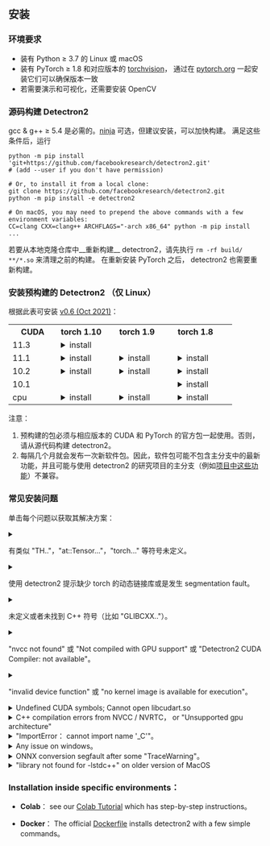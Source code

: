 ## 安装

### 环境要求
- 装有 Python ≥ 3.7 的 Linux 或 macOS
- 装有 PyTorch ≥ 1.8 和对应版本的 [torchvision](https://github.com/pytorch/vision/)，
  通过在 [pytorch.org](https://pytorch.org) 一起安装它们可以确保版本一致
- 若需要演示和可视化，还需要安装 OpenCV


### 源码构建 Detectron2

gcc & g++ ≥ 5.4 是必需的。[ninja](https://ninja-build.org/) 可选，但建议安装，可以加快构建。
满足这些条件后，运行
```shell
python -m pip install 'git+https://github.com/facebookresearch/detectron2.git'
# (add --user if you don't have permission)

# Or, to install it from a local clone:
git clone https://github.com/facebookresearch/detectron2.git
python -m pip install -e detectron2

# On macOS, you may need to prepend the above commands with a few environment variables:
CC=clang CXX=clang++ ARCHFLAGS="-arch x86_64" python -m pip install ...
```

若要从本地克隆仓库中__重新构建__ detectron2，请先执行 `rm -rf build/ **/*.so` 来清理之前的构建。
在重新安装 PyTorch 之后， detectron2 也需要重新构建。

### 安装预构建的 Detectron2 （仅 Linux）

根据此表可安装 [v0.6 (Oct 2021)](https://github.com/facebookresearch/detectron2/releases)：

<table class="docutils"><tbody><th width="80"> CUDA </th><th valign="bottom" align="left" width="100">torch 1.10</th><th valign="bottom" align="left" width="100">torch 1.9</th><th valign="bottom" align="left" width="100">torch 1.8</th> <tr><td align="left">11.3</td><td align="left"><details><summary> install </summary><pre><code>python -m pip install detectron2 -f \
  https://dl.fbaipublicfiles.com/detectron2/wheels/cu113/torch1.10/index.html
</code></pre> </details> </td> <td align="left"> </td> <td align="left"> </td> </tr> <tr><td align="left">11.1</td><td align="left"><details><summary> install </summary><pre><code>python -m pip install detectron2 -f \
  https://dl.fbaipublicfiles.com/detectron2/wheels/cu111/torch1.10/index.html
</code></pre> </details> </td> <td align="left"><details><summary> install </summary><pre><code>python -m pip install detectron2 -f \
  https://dl.fbaipublicfiles.com/detectron2/wheels/cu111/torch1.9/index.html
</code></pre> </details> </td> <td align="left"><details><summary> install </summary><pre><code>python -m pip install detectron2 -f \
  https://dl.fbaipublicfiles.com/detectron2/wheels/cu111/torch1.8/index.html
</code></pre> </details> </td> </tr> <tr><td align="left">10.2</td><td align="left"><details><summary> install </summary><pre><code>python -m pip install detectron2 -f \
  https://dl.fbaipublicfiles.com/detectron2/wheels/cu102/torch1.10/index.html
</code></pre> </details> </td> <td align="left"><details><summary> install </summary><pre><code>python -m pip install detectron2 -f \
  https://dl.fbaipublicfiles.com/detectron2/wheels/cu102/torch1.9/index.html
</code></pre> </details> </td> <td align="left"><details><summary> install </summary><pre><code>python -m pip install detectron2 -f \
  https://dl.fbaipublicfiles.com/detectron2/wheels/cu102/torch1.8/index.html
</code></pre> </details> </td> </tr> <tr><td align="left">10.1</td><td align="left"> </td> <td align="left"> </td> <td align="left"><details><summary> install </summary><pre><code>python -m pip install detectron2 -f \
  https://dl.fbaipublicfiles.com/detectron2/wheels/cu101/torch1.8/index.html
</code></pre> </details> </td> </tr> <tr><td align="left">cpu</td><td align="left"><details><summary> install </summary><pre><code>python -m pip install detectron2 -f \
  https://dl.fbaipublicfiles.com/detectron2/wheels/cpu/torch1.10/index.html
</code></pre> </details> </td> <td align="left"><details><summary> install </summary><pre><code>python -m pip install detectron2 -f \
  https://dl.fbaipublicfiles.com/detectron2/wheels/cpu/torch1.9/index.html
</code></pre> </details> </td> <td align="left"><details><summary> install </summary><pre><code>python -m pip install detectron2 -f \
  https://dl.fbaipublicfiles.com/detectron2/wheels/cpu/torch1.8/index.html
</code></pre> </details> </td> </tr></tbody></table>


注意：
1. 预构建的包必须与相应版本的 CUDA 和 PyTorch 的官方包一起使用。否则，请从源代码构建 detectron2。
2. 每隔几个月就会发布一次新软件包。因此，软件包可能不包含主分支中的最新功能，并且可能与使用 detectron2 的研究项目的主分支（例如[项目中这些功能](projects)）不兼容。

### 常见安装问题

单击每个问题以获取其解决方案：

<details>
<summary>

有类似 "TH.."，"at::Tensor..."，"torch..." 等符号未定义。

</summary>
<br/>

这类问题通常是因为 detectron2 或 torchvision 与正在运行的 PyTorch 版本不匹配导致的。

若是预构建的 torchvision 报错，请卸载 torchvision 和 pytorch，并根据 [pytorch.org](http://pytorch.org) 来重新安装它们，以确保两者版本匹配.

若是预构建的 detectron2 报错，请检查 [release notes](https://github.com/facebookresearch/detectron2/releases)，卸载当前 detectron2 并重新安装正确的和 pytorch 版本匹配的预构建 detectron2。

若是手动构建的 detectron2 或 torchvision 报错，请删除手动构建文件（`build/`，`**/*.so`）并重新构建，以便可以获取您当前环境中存在的 pytorch 版本。

若上述方案均无法解决问题，请提供可以复现问题的环境（比如 dockerfile）。

</details>

<details>
<summary>

使用 detectron2 提示缺少 torch 的动态链接库或是发生 segmentation fault。

</summary>
<br/>

这类问题通常时因为 detectron2 或 torchvision 和当前正在运行的 PyTorch 版本不匹配导致的。解决方法参见上一个问题。

</details>

<details>
<summary>

未定义或者未找到 C++ 符号（比如 "GLIBCXX.."）。

</summary>
<br/>

这通常是因为库使用了较新的 C++ 编译器编译，但运行环境下的 C++ 运行库是旧的。

这类问题在较旧的 anaconda 上易出现，运行 `conda update libgcc` 来升级 C++ 运行库可能会有所帮助。

解决方案的根本在于要避免 C++ 编译器不匹配问题，要么使用较旧的 C++ 编译器，要么使用合适的 C++ 运行库。
若要指定 C++ 运行库，可以使用环境变量 `LD_PRELOAD=/path/to/libstdc++.so`。

</details>

<details>
<summary>

"nvcc not found" 或 "Not compiled with GPU support" 或 "Detectron2 CUDA Compiler: not available"。

</summary>
<br/>

构建 detectron2 时未找到 CUDA。你应该确保在你构建 detectron2 时运行

```shell
python -c 'import torch; from torch.utils.cpp_extension import CUDA_HOME; print(torch.cuda.is_available(), CUDA_HOME)'
```

打印结果为 `(True, a directory with cuda)` 。

大部分模型都可以在无 GPU 支持的情况下推理（但不能训练）。若要使用 CPU，请在配置中设置 `MODEL.DEVICE='cpu'`。

</details>

<details>
<summary>

"invalid device function" 或 "no kernel image is available for execution"。

</summary>
<br/>

导致该问题的两个可能原因：

* 构建 detectron2 时的 CUDA 和运行时的 CUDA 版本不一致。

  要确认是否时这类情况，请使用 `python -m detectron2.utils.collect_env` 来找出不一致的 CUDA 版本。理想情况下，
  这条命令输出中的 "Detectron2 CUDA Compiler"， "CUDA_HOME"， "PyTorch built with - CUDA" 中包含的 cuda 库版本应该一致。

  当它们不一致时，您需要安装不同的 PyTorch 版本（或自己构建） 以匹配本地 CUDA 安装，或安装其他版本的 CUDA 以匹配 PyTorch。

* PyTorch/torchvision/Detectron2 不是以正确的 GPU SM 架构（又名计算能力）构建的。

  指令`python -m detectron2.utils.collect_env` 中的 "architecture flags" 显示有 PyTorch/detectron2/torchvision 的架构。
  这些架构中必须包含有您的 GPU 架构， GPU 架构可参见 [developer.nvidia.com/cuda-gpus](https://developer.nvidia.com/cuda-gpus)。

  若您使用的是预构建的 PyTorch/detectron2/torchvision，它们通常已经支持了最流行的一些 GPU。
  若不支持，您需要自行从源码构建它们。

  从源代码构建 detectron2/torchvision 时，它们会检测 GPU 设备并仅针对设备进行构建。
  这意味着编译后的代码可能无法在其他 GPU 设备上运行。
  要以正确的体系结构重新编译它们，请删除所有已安装/编译的文件，
  并使用正确设置 `TORCH_CUDA_ARCH_LIST` 环境变量并重新生成它们。
  例如， `export TORCH_CUDA_ARCH_LIST="6.0;7.0"` 使其同时针对 P100 和 V100 进行编译。

</details>

<details>
<summary>
Undefined CUDA symbols; Cannot open libcudart.so
</summary>
<br/>
The version of NVCC you use to build detectron2 or torchvision does
not match the version of CUDA you are running with。
This often happens when using anaconda's CUDA runtime。

Use `python -m detectron2.utils.collect_env` to find out inconsistent CUDA versions。
In the output of this command， you should expect "Detectron2 CUDA Compiler"， "CUDA_HOME"， "PyTorch built with - CUDA"
to contain cuda libraries of the same version。

When they are inconsistent，
you need to either install a different build of PyTorch （or build by yourself）
to match your local CUDA installation， or install a different version of CUDA to match PyTorch。
</details>


<details>
<summary>
C++ compilation errors from NVCC / NVRTC， or "Unsupported gpu architecture"
</summary>
<br/>
A few possibilities：

1. Local CUDA/NVCC version has to match the CUDA version of your PyTorch。 Both can be found in `python collect_env.py`
   （download from [here](./detectron2/utils/collect_env.py)）。
   When they are inconsistent， you need to either install a different build of PyTorch （or build by yourself）
   to match your local CUDA installation， or install a different version of CUDA to match PyTorch。

2. Local CUDA/NVCC version shall support the SM architecture （a.k.a. compute capability） of your GPU。
   The capability of your GPU can be found at [developer.nvidia.com/cuda-gpus](https://developer.nvidia.com/cuda-gpus)。
   The capability supported by NVCC is listed at [here](https://gist.github.com/ax3l/9489132)。
   If your NVCC version is too old， this can be workaround by setting environment variable
   `TORCH_CUDA_ARCH_LIST` to a lower， supported capability。

3. The combination of NVCC and GCC you use is incompatible。 You need to change one of their versions。
   See [here](https://gist.github.com/ax3l/9489132) for some valid combinations。
   Notably， CUDA<=10.1.105 doesn't support GCC>7.3。

   The CUDA/GCC version used by PyTorch can be found by `print(torch.__config__.show())`。

</details>


<details>
<summary>
"ImportError： cannot import name '_C'"。
</summary>
<br/>
Please build and install detectron2 following the instructions above。

Or， if you are running code from detectron2's root directory， `cd` to a different one。
Otherwise you may not import the code that you installed。
</details>


<details>
<summary>
Any issue on windows。
</summary>
<br/>

Detectron2 is continuously built on windows with [CircleCI](https://app.circleci.com/pipelines/github/facebookresearch/detectron2?branch=main)。
However we do not provide official support for it。
PRs that improves code compatibility on windows are welcome。
</details>

<details>
<summary>
ONNX conversion segfault after some "TraceWarning"。
</summary>
<br/>
The ONNX package is compiled with a too old compiler。

Please build and install ONNX from its source code using a compiler
whose version is closer to what's used by PyTorch （available in `torch.__config__.show()`）。
</details>


<details>
<summary>
"library not found for -lstdc++" on older version of MacOS
</summary>
<br/>

See [this stackoverflow answer](https://stackoverflow.com/questions/56083725/macos-build-issues-lstdc-not-found-while-building-python-package)。

</details>


### Installation inside specific environments：

* __Colab__： see our [Colab Tutorial](https://colab.research.google.com/drive/16jcaJoc6bCFAQ96jDe2HwtXj7BMD_-m5)
  which has step-by-step instructions。

* __Docker__： The official [Dockerfile](docker) installs detectron2 with a few simple commands。
